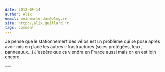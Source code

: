 ```yaml
---
date: 2012-09-14
author: Alix
email: meinamsterdam@blog.re
site: http://alix.guillard.fr
tags: comment
---
```


<p>Je pense que le stationnement des vélos est un problème qui se pose après avoir mis en place les autres infrastructures (voies protégées, feux, panneauux...) J'espère que ça viendra en France aussi mais on en est loin encore.</p>
---